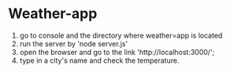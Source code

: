 # Weather-app
1) go to console and the directory where weather=app is located
2) run the server by 'node server.js'
3) open the browser and go to the link 'http://localhost:3000/';
4) type in a city's name and check the temperature.
